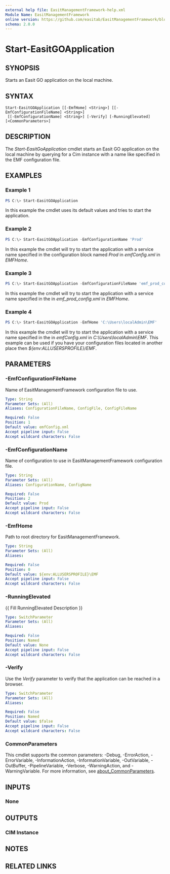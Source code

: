 ```yaml
---
external help file: EasitManagementFramework-help.xml
Module Name: EasitManagementFramework
online version: https://github.com/easitab/EasitManagementFramework/blob/development/docs/v1/Start-EasitGOApplication.md
schema: 2.0.0
---
```


# Start-EasitGOApplication

## SYNOPSIS

Starts an Easit GO application on the local machine.

## SYNTAX

```
Start-EasitGOApplication [[-EmfHome] <String>] [[-EmfConfigurationFileName] <String>]
 [[-EmfConfigurationName] <String>] [-Verify] [-RunningElevated] [<CommonParameters>]
```

## DESCRIPTION

The *Start-EasitGoApplication* cmdlet starts an Easit GO application on the local machine by querying for a Cim instance with a name like specified in the EMF configuration file.

## EXAMPLES

### Example 1

```powershell
PS C:\> Start-EasitGOApplication
```

In this example the cmdlet uses its default values and tries to start the application.

### Example 2

```powershell
PS C:\> Start-EasitGOApplication -EmfConfigurationName 'Prod'
```

In this example the cmdlet will try to start the application with a service name specified in the configuration block named *Prod* in *emfConfig.xml* in *EMFHome*.

### Example 3

```powershell
PS C:\> Start-EasitGOApplication -EmfConfigurationFileName 'emf_prod_config.xml'
```

In this example the cmdlet will try to start the application with a service name specified in the in *emf_prod_config.xml* in *EMFHome*.

### Example 4

```powershell
PS C:\> Start-EasitGOApplication -EmfHome 'C:\Users\localAdmin\EMF'
```

In this example the cmdlet will try to start the application with a service name specified in the in *emfConfig.xml* in *C:\Users\localAdmin\EMF*. This example can be used if you have your configuration files located in another place then *${env:ALLUSERSPROFILE}/EMF*.

## PARAMETERS

### -EmfConfigurationFileName

Name of EasitManagementFramework configuration file to use.

```yaml
Type: String
Parameter Sets: (All)
Aliases: ConfigurationFileName, ConfigFile, ConfigFileName

Required: False
Position: 1
Default value: emfConfig.xml
Accept pipeline input: False
Accept wildcard characters: False
```

### -EmfConfigurationName

Name of configuration to use in EasitManagementFramework configuration file.

```yaml
Type: String
Parameter Sets: (All)
Aliases: ConfigurationName, ConfigName

Required: False
Position: 2
Default value: Prod
Accept pipeline input: False
Accept wildcard characters: False
```

### -EmfHome

Path to root directory for EasitManagementFramework.

```yaml
Type: String
Parameter Sets: (All)
Aliases:

Required: False
Position: 0
Default value: ${env:ALLUSERSPROFILE}\EMF
Accept pipeline input: False
Accept wildcard characters: False
```

### -RunningElevated
{{ Fill RunningElevated Description }}

```yaml
Type: SwitchParameter
Parameter Sets: (All)
Aliases:

Required: False
Position: Named
Default value: None
Accept pipeline input: False
Accept wildcard characters: False
```

### -Verify

Use the *Verify* parameter to verify that the application can be reached in a browser.

```yaml
Type: SwitchParameter
Parameter Sets: (All)
Aliases:

Required: False
Position: Named
Default value: $false
Accept pipeline input: False
Accept wildcard characters: False
```

### CommonParameters
This cmdlet supports the common parameters: -Debug, -ErrorAction, -ErrorVariable, -InformationAction, -InformationVariable, -OutVariable, -OutBuffer, -PipelineVariable, -Verbose, -WarningAction, and -WarningVariable. For more information, see [about_CommonParameters](http://go.microsoft.com/fwlink/?LinkID=113216).

## INPUTS

### None

## OUTPUTS

### CIM Instance

## NOTES

## RELATED LINKS
